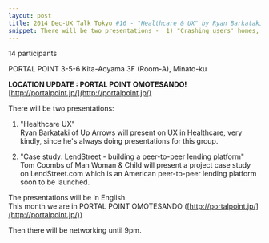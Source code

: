 ```yaml
---
layout: post
title: 2014 Dec-UX Talk Tokyo #16 - "Healthcare & UX" by Ryan Barkataki & "Project case study -  LendStreet.com" by Tom Coombs
snippet: There will be two presentations -  1) "Crashing users' homes, drinking their tea"<br> Chris -
---
```

14 participants

PORTAL POINT 3-5-6 Kita-Aoyama 3F (Room-A), Minato-ku

<strong>LOCATION UPDATE : PORTAL POINT OMOTESANDO!</strong> <br>
[http://portalpoint.jp/](http://portalpoint.jp/)

There will be two presentations:

1) "Healthcare UX" <br>
Ryan Barkataki of Up Arrows will present on UX in Healthcare, very kindly, since he's always doing presentations for this group.

2) "Case study: LendStreet - building a peer-to-peer lending platform"<br>
Tom Coombs of Man Woman &amp; Child will present a project case study on LendStreet.com which is an American peer-to-peer lending platform soon to be launched.

The presentations will be in English.<br>
This month we are in PORTAL POINT OMOTESANDO ([http://portalpoint.jp/](http://portalpoint.jp/))

Then there will be networking until 9pm.

